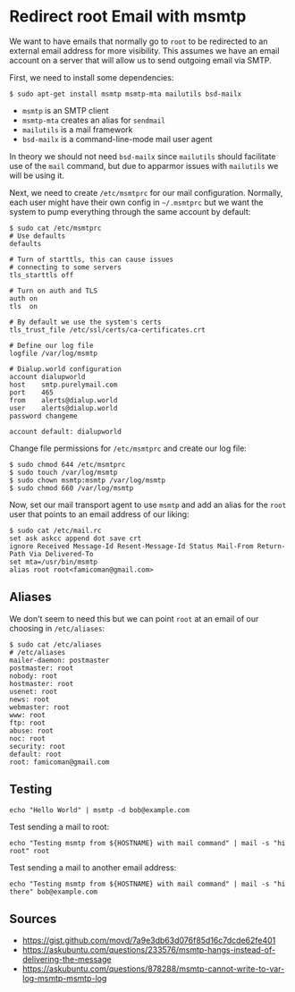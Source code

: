 # Redirect root Email with msmtp

We want to have emails that normally go to `root` to be redirected to an external email address for more visibility. This assumes we have an email account on a server that will allow us to send outgoing email via SMTP.

First, we need to install some dependencies:

```
$ sudo apt-get install msmtp msmtp-mta mailutils bsd-mailx
```

* `msmtp` is an SMTP client
* `msmtp-mta` creates an alias for `sendmail`
* `mailutils` is a mail framework
* `bsd-mailx` is a command-line-mode mail user agent

In theory we should not need `bsd-mailx` since `mailutils` should facilitate use of the `mail` command, but due to apparmor issues with `mailutils` we will be using it.

Next, we need to create `/etc/msmtprc` for our mail configuration. Normally, each user might have their own config in `~/.msmtprc` but we want the system to pump everything through the same account by default:

```
$ sudo cat /etc/msmtprc
# Use defaults
defaults

# Turn of starttls, this can cause issues 
# connecting to some servers
tls_starttls off

# Turn on auth and TLS
auth on
tls  on

# By default we use the system's certs
tls_trust_file /etc/ssl/certs/ca-certificates.crt

# Define our log file
logfile /var/log/msmtp

# Dialup.world configuration
account dialupworld
host    smtp.purelymail.com
port    465
from    alerts@dialup.world
user    alerts@dialup.world
password changeme

account default: dialupworld
```

Change file permissions for `/etc/msmtprc` and create our log file:

```
$ sudo chmod 644 /etc/msmtprc
$ sudo touch /var/log/msmtp
$ sudo chown msmtp:msmtp /var/log/msmtp
$ sudo chmod 660 /var/log/msmtp
```

Now, set our mail transport agent to use `msmtp` and add an alias for the `root` user that points to an email address of our liking:

```
$ sudo cat /etc/mail.rc
set ask askcc append dot save crt
ignore Received Message-Id Resent-Message-Id Status Mail-From Return-Path Via Delivered-To
set mta=/usr/bin/msmtp
alias root root<famicoman@gmail.com>
```

## Aliases

We don't seem to need this but we can point `root` at an email of our choosing in `/etc/aliases`:

```
$ sudo cat /etc/aliases
# /etc/aliases
mailer-daemon: postmaster
postmaster: root
nobody: root
hostmaster: root
usenet: root
news: root
webmaster: root
www: root
ftp: root
abuse: root
noc: root
security: root
default: root
root: famicoman@gmail.com
```

## Testing

```
echo "Hello World" | msmtp -d bob@example.com
```

Test sending a mail to root:

```
echo "Testing msmtp from ${HOSTNAME} with mail command" | mail -s "hi root" root
```

Test sending a mail to another email address:

```
echo "Testing msmtp from ${HOSTNAME} with mail command" | mail -s "hi there" bob@example.com
```

## Sources

* https://gist.github.com/movd/7a9e3db63d076f85d16c7dcde62fe401
* https://askubuntu.com/questions/233576/msmtp-hangs-instead-of-delivering-the-message
* https://askubuntu.com/questions/878288/msmtp-cannot-write-to-var-log-msmtp-msmtp-log